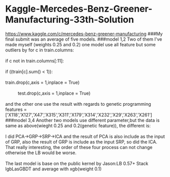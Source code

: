 # Kaggle-Mercedes-Benz-Greener-Manufacturing-33th-Solution
https://www.kaggle.com/c/mercedes-benz-greener-manufacturing
###My final submit was an average of five models.
###model 1,2
Two of them I've made myself (weights 0.25 and 0.2)
one model use all feature but some outliers by
 for c in train.columns:<br>  
     if c not in train.columns[:11]:<br>  
         if  ((train[c].sum() < 1)):<br>  
             train.drop(c,axis = 1,inplace = True)<br>  
             test.drop(c,axis = 1,inplace = True) <br>  
and the other one use the result with regards to genetic programming
features = ['X118','X127','X47','X315','X311','X179','X314','X232','X29','X263','X261'] 
###model 3,4
Another two models use different parameter,but the data is same as above(wieght 0.25 and 0.2(genetic feature)), the different is:<br>  
I did PCA->GRP->SRP->ICA and the result of PCA is also include as the input of GRP, also the result of GRP is include as the input SRP, 
so did the ICA. That really interesting, the order of these four process can not change otherwise the LB would be worse.
<br>  
The last model is base on the public kernel by Jason:LB 0.57+ Stack lgbLasGBDT and average with xgb(weight 0.1)
